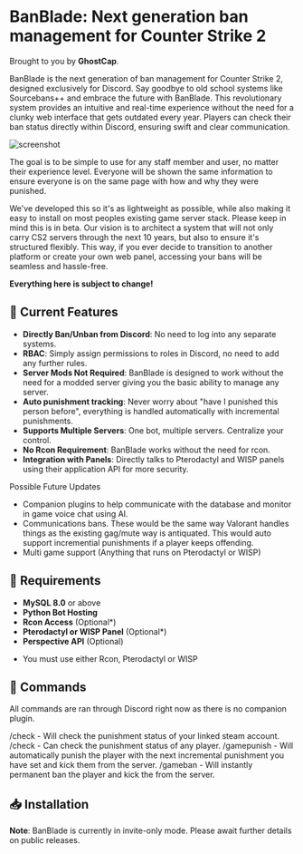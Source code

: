 # BanBlade: Next generation ban management for Counter Strike 2

Brought to you by **GhostCap**.

BanBlade is the next generation of ban management for Counter Strike 2, designed exclusively for Discord. Say goodbye to old school systems like Sourcebans++ and embrace the future with BanBlade. This revolutionary system provides an intuitive and real-time experience without the need for a clunky web interface that gets outdated every year. Players can check their ban status directly within Discord, ensuring swift and clear communication.

![screenshot](https://i.imgur.com/93j4Vsi.png)

The goal is to be simple to use for any staff member and user, no matter their experience level. Everyone will be shown the same information to ensure everyone is on the same page with how and why they were punished. 

We've developed this so it's as lightweight as possible, while also making it easy to install on most peoples existing game server stack. Please keep in mind this is in beta. Our vision is to architect a system that will not only carry CS2 servers through the next 10 years, but also to ensure it's structured flexibly. This way, if you ever decide to transition to another platform or create your own web panel, accessing your bans will be seamless and hassle-free.

**Everything here is subject to change!**

## 🚀 Current Features

- **Directly Ban/Unban from Discord**: No need to log into any separate systems.
- **RBAC**: Simply assign permissions to roles in Discord, no need to add any further rules.
- **Server Mods Not Required**: BanBlade is designed to work without the need for a modded server giving you the basic ability to manage any server.
- **Auto punishment tracking**: Never worry about "have I punished this person before", everything is handled automatically with incremental punishments.
- **Supports Multiple Servers**: One bot, multiple servers. Centralize your control.
- **No Rcon Requirement**: BanBlade works without the need for rcon.
- **Integration with Panels**: Directly talks to Pterodactyl and WISP panels using their application API for more security.

Possible Future Updates
- Companion plugins to help communicate with the database and monitor in game voice chat using AI.
- Communications bans. These would be the same way Valorant handles things as the existing gag/mute way is antiquated. This would auto support incremential punishments if a player keeps offending.
- Multi game support (Anything that runs on Pterodactyl or WISP)

## 📜 Requirements

- **MySQL 8.0** or above
- **Python Bot Hosting**
- **Rcon Access** (Optional*)
- **Pterodactyl or WISP Panel** (Optional*)
- **Perspective API** (Optional)

* You must use either Rcon, Pterodactyl or WISP

## 📜 Commands
All commands are ran through Discord right now as there is no companion plugin.

/check - Will check the punishment status of your linked steam account.
/check <steamid or url> - Can check the punishment status of any player.
/gamepunish <steamid or url> - Will automatically punish the player with the next incremental punishment you have set and kick them from the server.
/gameban <steamid> - Will instantly permanent ban the player and kick the from the server.

## 📥 Installation

**Note**: BanBlade is currently in invite-only mode. Please await further details on public releases.
